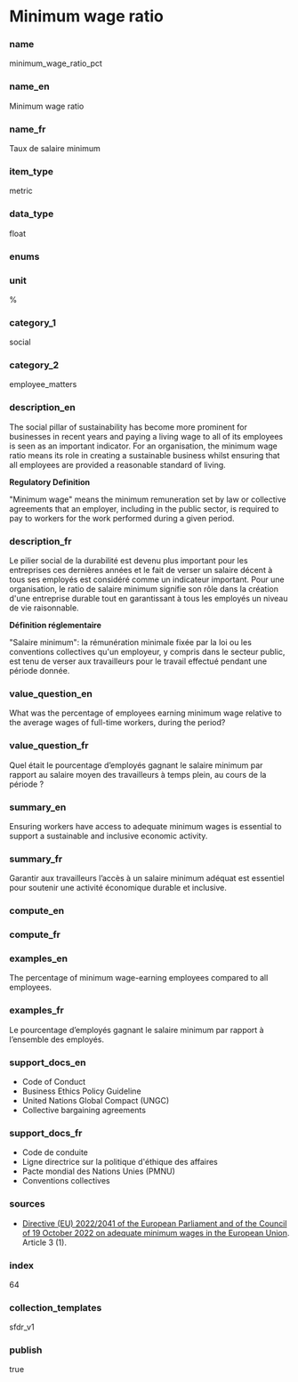 # Minimum wage ratio

### name

minimum_wage_ratio_pct

### name_en

Minimum wage ratio

### name_fr

Taux de salaire minimum

### item_type

metric

### data_type

float

### enums



### unit

%

### category_1

social

### category_2

employee_matters

### description_en

The social pillar of sustainability has become more prominent for businesses in recent years and
paying a living wage to all of its employees is seen as an important indicator. For an organisation,
the minimum wage ratio means its role in creating a sustainable business whilst ensuring that all
employees are provided a reasonable standard of living.


**Regulatory Definition**

"Minimum wage" means the minimum remuneration set by law or collective agreements that an employer,
including in the public sector, is required to pay to workers for the work performed during a given
period.


### description_fr

Le pilier social de la durabilité est devenu plus important pour les entreprises ces dernières
années et le fait de verser un salaire décent à tous ses employés est considéré comme un indicateur
important. Pour une organisation, le ratio de salaire minimum signifie son rôle dans la création
d'une entreprise durable tout en garantissant à tous les employés un niveau de vie raisonnable.


**Définition réglementaire**

"Salaire minimum": la rémunération minimale fixée par la loi ou les conventions collectives
qu'un employeur, y compris dans le secteur public, est tenu de verser aux travailleurs pour le
travail effectué pendant une période donnée.


### value_question_en

What was the percentage of employees earning minimum wage relative to the average wages of
full-time workers, during the period?

### value_question_fr


Quel était le pourcentage d’employés gagnant le salaire minimum par rapport au salaire moyen des
travailleurs à temps plein, au cours de la période ?

### summary_en

Ensuring workers have access to adequate minimum wages is essential to support a sustainable and
inclusive economic activity.

### summary_fr

Garantir aux travailleurs l’accès à un salaire minimum adéquat est essentiel pour soutenir une
activité économique durable et inclusive.

### compute_en



### compute_fr



### examples_en

The percentage of minimum wage-earning employees compared to all employees.

### examples_fr

Le pourcentage d’employés gagnant le salaire minimum par rapport à l’ensemble des employés.

### support_docs_en

- Code of Conduct
- Business Ethics Policy Guideline
- United Nations Global Compact (UNGC)
- Collective bargaining agreements

### support_docs_fr

- Code de conduite
- Ligne directrice sur la politique d'éthique des affaires
- Pacte mondial des Nations Unies (PMNU)
- Conventions collectives

### sources

- [Directive (EU) 2022/2041 of the European Parliament and of the Council of 19 October 2022 on adequate minimum wages in the European Union](https://eur-lex.europa.eu/legal-content/EN/TXT/?uri=CELEX%3A32022L2041#PP2Contents).
Article 3 (1).
            
### index

64

### collection_templates

sfdr_v1

### publish

true
